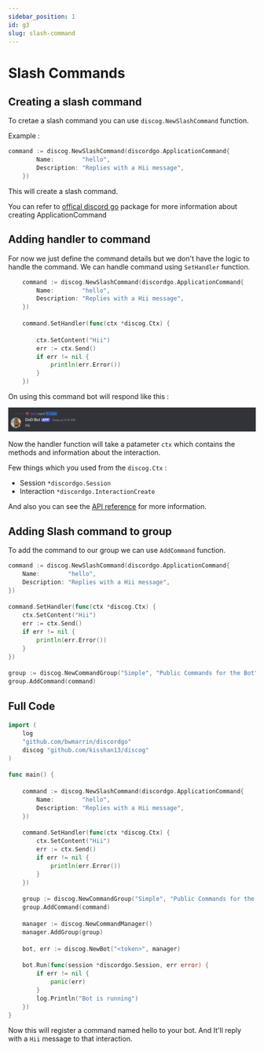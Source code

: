 ```yaml
---
sidebar_position: 1
id: g3
slug: slash-command
---
```


# Slash Commands

## Creating a slash command

To cretae a slash command you can use `discog.NewSlashCommand` function.

Example :

```go
command := discog.NewSlashCommand(discordgo.ApplicationCommand{
		Name:        "hello",
		Description: "Replies with a Hii message",
	})
```

This will create a slash command.

You can refer to [offical discord go](https://pkg.go.dev/github.com/bwmarrin/discordgo) package for more information about creating ApplicationCommand

## Adding handler to command

For now we just define the command details but we don't have the logic to handle the command. We can handle command using `SetHandler` function.

```go
    command := discog.NewSlashCommand(discordgo.ApplicationCommand{
		Name:        "hello",
		Description: "Replies with a Hii message",
	})

	command.SetHandler(func(ctx *discog.Ctx) {

		ctx.SetContent("Hii")
		err := ctx.Send()
		if err != nil {
			println(err.Error())
		}
	})
```

On using this command bot will respond like this :

![Bot info](./img/bot-res.webp)

Now the handler function will take a patameter `ctx` which contains the methods and information about the interaction.

Few things which you used from the `discog.Ctx` :

- Session `*discordgo.Session`
- Interaction `*discordgo.InteractionCreate`

And also you can see the [API reference](https://pkg.go.dev/github.com/kisshan13/discog) for more information.

## Adding Slash command to group

To add the command to our group we can use `AddCommand` function.

```go title="main.go"
command := discog.NewSlashCommand(discordgo.ApplicationCommand{
	Name:        "hello",
	Description: "Replies with a Hii message",
})

command.SetHandler(func(ctx *discog.Ctx) {
	ctx.SetContent("Hii")
	err := ctx.Send()
	if err != nil {
		println(err.Error())
	}
})

group := discog.NewCommandGroup("Simple", "Public Commands for the Bot", "")
group.AddCommand(command)

```

## Full Code

```go title="main.go"
import (
	log
	"github.com/bwmarrin/discordgo"
	discog "github.com/kisshan13/discog"
)

func main() {

	command := discog.NewSlashCommand(discordgo.ApplicationCommand{
		Name:        "hello",
		Description: "Replies with a Hii message",
	})

	command.SetHandler(func(ctx *discog.Ctx) {
		ctx.SetContent("Hii")
		err := ctx.Send()
		if err != nil {
			println(err.Error())
		}
	})

	group := discog.NewCommandGroup("Simple", "Public Commands for the Bot", "")
	group.AddCommand(command)

	manager := discog.NewCommandManager()
	manager.AddGroup(group)

	bot, err := discog.NewBot("<token>", manager)

	bot.Run(func(session *discordgo.Session, err error) {
		if err != nil {
			panic(err)
		}
		log.Println("Bot is running")
	})
}
```
Now this will register a command named hello to your bot. And It'll reply with a `Hii` message to that interaction.